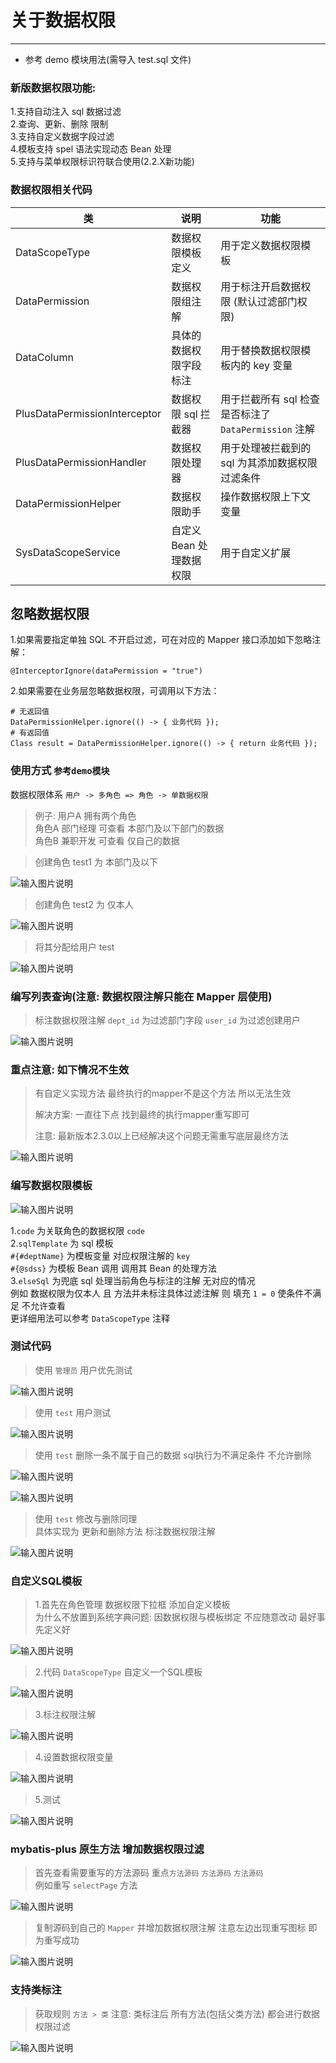 # 关于数据权限
- - -
* 参考 demo 模块用法(需导入 test.sql 文件)

### 新版数据权限功能:
1.支持自动注入 sql 数据过滤<br>
2.查询、更新、删除 限制<br>
3.支持自定义数据字段过滤<br>
4.模板支持 spel 语法实现动态 Bean 处理<br>
5.支持与菜单权限标识符联合使用(2.2.X新功能)

### 数据权限相关代码

| 类                             | 说明              | 功能                                     |
|-------------------------------|-----------------|----------------------------------------|
| DataScopeType                 | 数据权限模板定义        | 用于定义数据权限模板                             |
| DataPermission                | 数据权限组注解         | 用于标注开启数据权限 (默认过滤部门权限)                  |
| DataColumn                    | 具体的数据权限字段标注     | 用于替换数据权限模板内的 key 变量                    |
| PlusDataPermissionInterceptor | 数据权限 sql 拦截器    | 用于拦截所有 sql 检查是否标注了 `DataPermission` 注解 |
| PlusDataPermissionHandler     | 数据权限处理器         | 用于处理被拦截到的 sql 为其添加数据权限过滤条件             |
| DataPermissionHelper          | 数据权限助手          | 操作数据权限上下文变量                            |
| SysDataScopeService           | 自定义 Bean 处理数据权限 | 用于自定义扩展                                |

## 忽略数据权限

1.如果需要指定单独 SQL 不开启过滤，可在对应的 Mapper 接口添加如下忽略注解：
```
@InterceptorIgnore(dataPermission = "true")
```

2.如果需要在业务层忽略数据权限，可调用以下方法：
```
# 无返回值
DataPermissionHelper.ignore(() -> { 业务代码 });
# 有返回值
Class result = DataPermissionHelper.ignore(() -> { return 业务代码 });
```

### 使用方式 `参考demo模块`
数据权限体系 `用户 -> 多角色 => 角色 -> 单数据权限`
> 例子: 用户A 拥有两个角色<br>
> 角色A 部门经理 可查看 本部门及以下部门的数据<br>
> 角色B 兼职开发 可查看 仅自己的数据

> 创建角色 test1 为 本部门及以下

![输入图片说明](https://foruda.gitee.com/images/1678978669666831574/b51ed0a3_1766278.png "屏幕截图")

> 创建角色 test2 为 仅本人

![输入图片说明](https://foruda.gitee.com/images/1678978674159035056/69cf32ad_1766278.png "屏幕截图")

> 将其分配给用户 test

![输入图片说明](https://foruda.gitee.com/images/1678978680492570269/a47b6afc_1766278.png "屏幕截图")

### 编写列表查询(注意: 数据权限注解只能在 Mapper 层使用)

> 标注数据权限注解 `dept_id` 为过滤部门字段 `user_id` 为过滤创建用户

![输入图片说明](https://foruda.gitee.com/images/1678978687179608427/d6b83c30_1766278.png "屏幕截图")

### 重点注意: 如下情况不生效

> 有自定义实现方法 最终执行的mapper不是这个方法 所以无法生效
>
> 解决方案: 一直往下点 找到最终的执行mapper重写即可
>
> 注意: 最新版本2.3.0以上已经解决这个问题无需重写底层最终方法

![输入图片说明](https://foruda.gitee.com/images/1678978692558777291/78b0a3dd_1766278.png "屏幕截图")

### 编写数据权限模板

![输入图片说明](https://foruda.gitee.com/images/1678978697141183499/cfc1cb6a_1766278.png "屏幕截图")

1.`code` 为关联角色的数据权限 `code`<br>
2.`sqlTemplate` 为 sql 模板<br>
`#{#deptName}` 为模板变量 对应权限注解的 `key`<br>
`#{@sdss}` 为模板 Bean 调用 调用其 Bean 的处理方法<br>
3.`elseSql` 为兜底 sql 处理当前角色与标注的注解 无对应的情况<br>
例如 数据权限为仅本人 且 方法并未标注具体过滤注解 则 填充 `1 = 0` 使条件不满足 不允许查看<br>
更详细用法可以参考 `DataScopeType` 注释

### 测试代码

> 使用 `管理员` 用户优先测试

![输入图片说明](https://foruda.gitee.com/images/1678978703250082481/e93a68a5_1766278.png "屏幕截图")

> 使用 `test` 用户测试

![输入图片说明](https://foruda.gitee.com/images/1678978710644676604/d7f80487_1766278.png "屏幕截图")

> 使用 `test` 删除一条不属于自己的数据
> sql执行为不满足条件 不允许删除

![输入图片说明](https://foruda.gitee.com/images/1678978715711122947/441d61f7_1766278.png "屏幕截图")

![输入图片说明](https://foruda.gitee.com/images/1678978720298532619/a35b1147_1766278.png "屏幕截图")


> 使用 `test` 修改与删除同理<br>
> 具体实现为 更新和删除方法 标注数据权限注解

![输入图片说明](https://foruda.gitee.com/images/1678978725329242504/a70491a1_1766278.png "屏幕截图")

### 自定义SQL模板

> 1.首先在角色管理 数据权限下拉框 添加自定义模板<br>
> 为什么不放置到系统字典问题: 因数据权限与模板绑定 不应随意改动 最好事先定义好

![输入图片说明](https://foruda.gitee.com/images/1678978730563169865/3459ee17_1766278.png "屏幕截图")

> 2.代码 `DataScopeType` 自定义一个SQL模板

![输入图片说明](https://foruda.gitee.com/images/1678978735588305505/3f030c67_1766278.png "屏幕截图")

> 3.标注权限注解

![输入图片说明](https://foruda.gitee.com/images/1678978742259837391/eabe5caa_1766278.png "屏幕截图")

> 4.设置数据权限变量

![输入图片说明](https://foruda.gitee.com/images/1678978746778429543/e211201f_1766278.png "屏幕截图")

> 5.测试

![输入图片说明](https://foruda.gitee.com/images/1678978751875467640/7d210cf4_1766278.png "屏幕截图")

### mybatis-plus 原生方法 增加数据权限过滤

> 首先查看需要重写的方法源码 重点`方法源码` `方法源码` `方法源码`<br>
> 例如重写 `selectPage` 方法<br>

![输入图片说明](https://foruda.gitee.com/images/1678978757955000897/8315695c_1766278.png "屏幕截图")

> 复制源码到自己的 `Mapper` 并增加数据权限注解 注意左边出现重写图标 即为重写成功<br>

![输入图片说明](https://foruda.gitee.com/images/1678978763224011694/bbea25a1_1766278.png "屏幕截图")

### 支持类标注

> 获取规则 `方法 > 类` 注意: 类标注后 所有方法(包括父类方法) 都会进行数据权限过滤

![输入图片说明](https://foruda.gitee.com/images/1678978767336534896/fb13ee99_1766278.png "屏幕截图")
